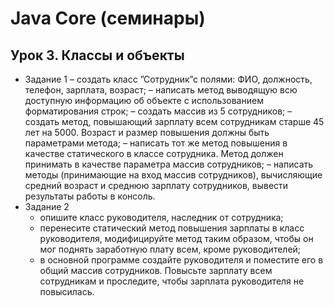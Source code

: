 # Java Core (семинары)

## Урок 3. Классы и объекты
* Задание 1
  – создать класс ”Сотрудник”с полями: ФИО, должность, телефон, зарплата, возраст;
  – написать метод выводящую всю доступную информацию об объекте с использованием форматирования строк;
  – создать массив из 5 сотрудников;
  – создать метод, повышающий зарплату всем сотрудникам старше 45 лет на 5000. Возраст и размер повышения должны быть параметрами метода;
  – написать тот же метод повышения в качестве статического в классе сотрудника. Метод должен принимать в качестве параметра массив сотрудников;
  – написать методы (принимающие на вход массив сотрудников), вычисляющие средний возраст и среднюю зарплату сотрудников, вывести результаты работы в консоль.
* Задание 2
  - опишите класс руководителя, наследник от сотрудника;
  - перенесите статический метод повышения зарплаты в класс руководителя, модифицируйте метод таким образом, чтобы он мог поднять заработную плату всем, кроме руководителей;
  - в основной программе создайте руководителя и поместите его в общий массив сотрудников. Повысьте зарплату всем сотрудникам и проследите, чтобы зарплата руководителя не повысилась.
